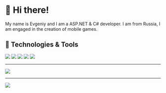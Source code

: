 # :wave: Hi there!
My name is Evgeniy and I am a ASP.NET & C# developer. I am from Russia, I am engaged in the creation of mobile games.

## :wrench: Technologies & Tools
![](https://img.shields.io/badge/OS-Windows-blue) ![](https://img.shields.io/badge/Editor-VS%20Code-blue) ![](https://img.shields.io/badge/Code-C%23-blue) ![](https://img.shields.io/badge/Game%20Engine-Unity-blue) ![](https://img.shields.io/badge/Board-Miro-blue)
_______
![](https://steamuserimages-a.akamaihd.net/ugc/1478822817365516699/CE145C25D89755B4126A4175C23B647A057047EF/?imw=1024&&ima=fit&impolicy=Letterbox&imcolor=%23000000&letterbox=false)
_______
![](https://img.shields.io/github/stars/Avingpeck?label=Respect&style=social)
